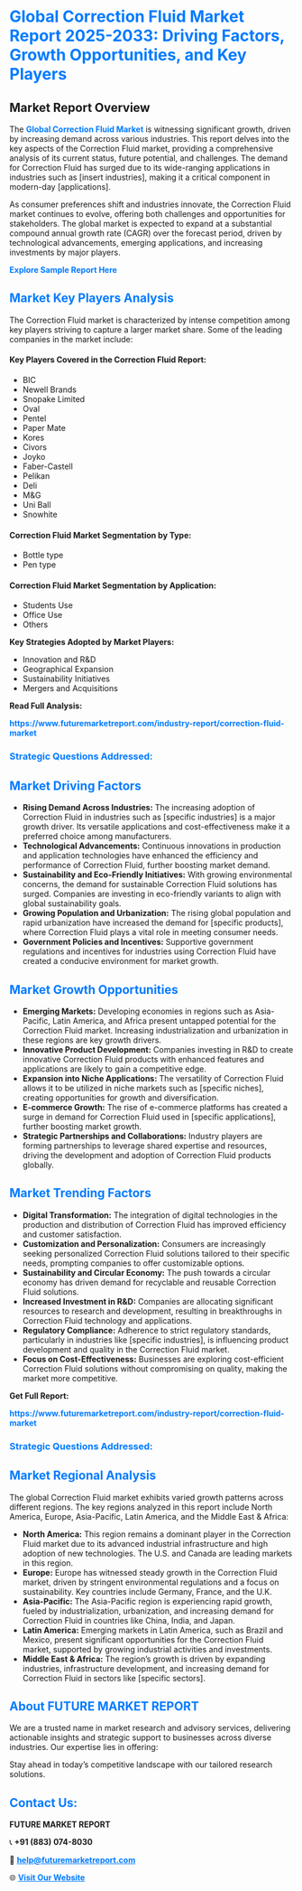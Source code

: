 <h1 style="color: #007BFF;">Global Correction Fluid Market Report 2025-2033: Driving Factors, Growth Opportunities, and Key Players</h1>

<section id="overview">
<h2>Market Report Overview</h2>
<p>The <a href="https://www.futuremarketreport.com/industry-report/correction-fluid-market" style="color: #007BFF; text-decoration: none;"><strong>Global Correction Fluid Market</strong></a> is witnessing significant growth, driven by increasing demand across various industries. This report delves into the key aspects of the Correction Fluid market, providing a comprehensive analysis of its current status, future potential, and challenges. The demand for Correction Fluid has surged due to its wide-ranging applications in industries such as [insert industries], making it a critical component in modern-day [applications].</p>
<p>As consumer preferences shift and industries innovate, the Correction Fluid market continues to evolve, offering both challenges and opportunities for stakeholders. The global market is expected to expand at a substantial compound annual growth rate (CAGR) over the forecast period, driven by technological advancements, emerging applications, and increasing investments by major players.</p>
</section>

<section id="overview">
<p><a href="https://www.futuremarketreport.com/request-sample/reportId=50197" style="color: #007BFF; text-decoration: none;"><strong>Explore Sample Report Here</strong></a></p>
</section>

<section id="key-players">
<h2 style="color: #007BFF;">Market Key Players Analysis</h2>
<p>The Correction Fluid market is characterized by intense competition among key players striving to capture a larger market share. Some of the leading companies in the market include:</p>
<h4>Key Players Covered in the Correction Fluid Report:</h4>
<ul><li>BIC</li><li>Newell Brands</li><li>Snopake Limited</li><li>Oval</li><li>Pentel</li><li>Paper Mate</li><li>Kores</li><li>Civors</li><li>Joyko</li><li>Faber-Castell</li><li>Pelikan</li><li>Deli</li><li>M&amp;G</li><li>Uni Ball</li><li>Snowhite</li></ul>
<h4>Correction Fluid Market Segmentation by Type:</h4>
<ul><li>Bottle type</li><li>Pen type</li></ul>

<h4>Correction Fluid Market Segmentation by Application:</h4>
<ul><li>Students Use</li><li>Office Use</li><li>Others</li></ul>
<p><strong>Key Strategies Adopted by Market Players:</strong></p>
<ul>
<li>Innovation and R&D</li>
<li>Geographical Expansion</li>
<li>Sustainability Initiatives</li>
<li>Mergers and Acquisitions</li>
</ul>
</section>

<section>
<p><strong>Read Full Analysis: </strong></p><a href="https://www.futuremarketreport.com/industry-report/correction-fluid-market" style="color: #007BFF; text-decoration: none;"><strong>https://www.futuremarketreport.com/industry-report/correction-fluid-market</strong></a>
<h3 style="color: #007BFF;">Strategic Questions Addressed:</h3>
</section>

<section id="driving-factors">
<h2 style="color: #007BFF;">Market Driving Factors</h2>
<ul>
<li><strong>Rising Demand Across Industries:</strong> The increasing adoption of Correction Fluid in industries such as [specific industries] is a major growth driver. Its versatile applications and cost-effectiveness make it a preferred choice among manufacturers.</li>
<li><strong>Technological Advancements:</strong> Continuous innovations in production and application technologies have enhanced the efficiency and performance of Correction Fluid, further boosting market demand.</li>
<li><strong>Sustainability and Eco-Friendly Initiatives:</strong> With growing environmental concerns, the demand for sustainable Correction Fluid solutions has surged. Companies are investing in eco-friendly variants to align with global sustainability goals.</li>
<li><strong>Growing Population and Urbanization:</strong> The rising global population and rapid urbanization have increased the demand for [specific products], where Correction Fluid plays a vital role in meeting consumer needs.</li>
<li><strong>Government Policies and Incentives:</strong> Supportive government regulations and incentives for industries using Correction Fluid have created a conducive environment for market growth.</li>
</ul>
</section>

<section id="growth-opportunities">
<h2 style="color: #007BFF;">Market Growth Opportunities</h2>
<ul>
<li><strong>Emerging Markets:</strong> Developing economies in regions such as Asia-Pacific, Latin America, and Africa present untapped potential for the Correction Fluid market. Increasing industrialization and urbanization in these regions are key growth drivers.</li>
<li><strong>Innovative Product Development:</strong> Companies investing in R&D to create innovative Correction Fluid products with enhanced features and applications are likely to gain a competitive edge.</li>
<li><strong>Expansion into Niche Applications:</strong> The versatility of Correction Fluid allows it to be utilized in niche markets such as [specific niches], creating opportunities for growth and diversification.</li>
<li><strong>E-commerce Growth:</strong> The rise of e-commerce platforms has created a surge in demand for Correction Fluid used in [specific applications], further boosting market growth.</li>
<li><strong>Strategic Partnerships and Collaborations:</strong> Industry players are forming partnerships to leverage shared expertise and resources, driving the development and adoption of Correction Fluid products globally.</li>
</ul>
</section>

<section id="trending-factors">
<h2 style="color: #007BFF;">Market Trending Factors</h2>
<ul>
<li><strong>Digital Transformation:</strong> The integration of digital technologies in the production and distribution of Correction Fluid has improved efficiency and customer satisfaction.</li>
<li><strong>Customization and Personalization:</strong> Consumers are increasingly seeking personalized Correction Fluid solutions tailored to their specific needs, prompting companies to offer customizable options.</li>
<li><strong>Sustainability and Circular Economy:</strong> The push towards a circular economy has driven demand for recyclable and reusable Correction Fluid solutions.</li>
<li><strong>Increased Investment in R&D:</strong> Companies are allocating significant resources to research and development, resulting in breakthroughs in Correction Fluid technology and applications.</li>
<li><strong>Regulatory Compliance:</strong> Adherence to strict regulatory standards, particularly in industries like [specific industries], is influencing product development and quality in the Correction Fluid market.</li>
<li><strong>Focus on Cost-Effectiveness:</strong> Businesses are exploring cost-efficient Correction Fluid solutions without compromising on quality, making the market more competitive.</li>
</ul>
</section>

<section>
<p><strong>Get Full Report: </strong></p><a href="https://www.futuremarketreport.com/industry-report/correction-fluid-market" style="color: #007BFF; text-decoration: none;"><strong>https://www.futuremarketreport.com/industry-report/correction-fluid-market</strong></a>
<h3 style="color: #007BFF;">Strategic Questions Addressed:</h3>
</section>


<section id="regional-analysis">
<h2 style="color: #007BFF;">Market Regional Analysis</h2>
<p>The global Correction Fluid market exhibits varied growth patterns across different regions. The key regions analyzed in this report include North America, Europe, Asia-Pacific, Latin America, and the Middle East & Africa:</p>
<ul>
<li><strong>North America:</strong> This region remains a dominant player in the Correction Fluid market due to its advanced industrial infrastructure and high adoption of new technologies. The U.S. and Canada are leading markets in this region.</li>
<li><strong>Europe:</strong> Europe has witnessed steady growth in the Correction Fluid market, driven by stringent environmental regulations and a focus on sustainability. Key countries include Germany, France, and the U.K.</li>
<li><strong>Asia-Pacific:</strong> The Asia-Pacific region is experiencing rapid growth, fueled by industrialization, urbanization, and increasing demand for Correction Fluid in countries like China, India, and Japan.</li>
<li><strong>Latin America:</strong> Emerging markets in Latin America, such as Brazil and Mexico, present significant opportunities for the Correction Fluid market, supported by growing industrial activities and investments.</li>
<li><strong>Middle East & Africa:</strong> The region’s growth is driven by expanding industries, infrastructure development, and increasing demand for Correction Fluid in sectors like [specific sectors].</li>
</ul>
</section>

<footer>
<h2 style="color: #007BFF;">About FUTURE MARKET REPORT</h2>
<p>We are a trusted name in market research and advisory services, delivering actionable insights and strategic support to businesses across diverse industries. Our expertise lies in offering:</p>

<p>Stay ahead in today’s competitive landscape with our tailored research solutions.</p>

<h2 style="color: #007BFF;">Contact Us:</h2>
<p><strong>FUTURE MARKET REPORT</strong></p>
<p>📞 <strong>+91 (883) 074-8030</strong></p>
<p>📧 <strong><a href="mailto:help@futuremarketreport.com" style="color: #007BFF;">help@futuremarketreport.com</a></strong></p>
<p>🌐 <strong><a href="https://www.futuremarketreport.com/" style="color: #007BFF;">Visit Our Website</a></strong></p>
</footer>